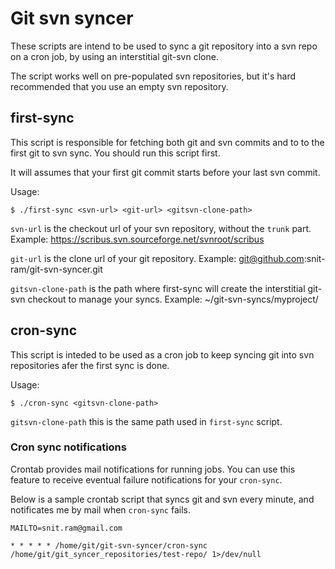 # Git svn syncer

These scripts are intend to be used to sync a git repository into a svn repo on
a cron job, by using an interstitial git-svn clone.

The script works well on pre-populated svn repositories, but it's hard
recommended that you use an empty svn repository.


## first-sync

This script is responsible for fetching both git and svn commits and to to the
first git to svn sync. You should run this script first.

It will assumes that your first git commit starts before your last svn commit.

Usage:

    $ ./first-sync <svn-url> <git-url> <gitsvn-clone-path>


`svn-url` is the checkout url of your svn repository, without the `trunk` part.
Example: https://scribus.svn.sourceforge.net/svnroot/scribus

`git-url` is the clone url of your git repository.
Example: git@github.com:snit-ram/git-svn-syncer.git

`gitsvn-clone-path` is the path where first-sync will create the interstitial
git-svn checkout to manage your syncs. Example: ~/git-svn-syncs/myproject/



## cron-sync

This script is inteded to be used as a cron job to keep syncing git into svn
repositories afer the first sync is done.

Usage:

    $ ./cron-sync <gitsvn-clone-path>


`gitsvn-clone-path` this is the same path used in `first-sync` script.



### Cron sync notifications

Crontab provides mail notifications for running jobs. You can use this feature
to receive eventual failure notifications for your `cron-sync`.

Below is a sample crontab script that syncs git and svn every minute, and
notificates me by mail when `cron-sync` fails.

    MAILTO=snit.ram@gmail.com

    * * * * * /home/git/git-svn-syncer/cron-sync /home/git/git_syncer_repositories/test-repo/ 1>/dev/null

